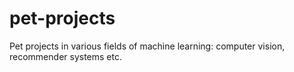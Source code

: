 # pet-projects
Pet projects in various fields of machine learning: computer vision, recommender systems etc.
